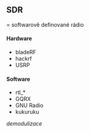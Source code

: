 ## SDR
= softwarově definované rádio
#### Hardware
- bladeRF
- hackrf
- USRP

#### Software
- rtl_*
- GQRX
- GNU Radio
- kukuruku


*demodulizace* 
<!--stackedit_data:
eyJoaXN0b3J5IjpbMTUwNTkzOTI3MCwyMTAzODU2Nl19
-->
